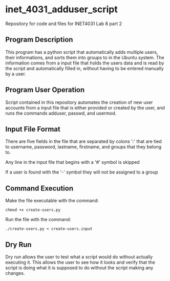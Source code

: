 # inet_4031_adduser_script
Repository for code and files for INET4031 Lab 8 part 2
## Program Description
This program has a python script that automatically adds multiple users, their informations, and sorts them into groups to in the Ubuntu system. The information comes from a input file that holds the users data and is read by the script and automatically filled in, without having to be entered manually by a user.

## Program User Operation
Script contained in this repository automates the creation of new user accounts from a input file that is either provided or created by the user, and runs the commands adduser, passwd, and usermod.

## Input File Format
There are five fields in the file that are separated by colons ':' that are tied to username, password, lastname, firstname, and groups that they belong to.

Any line in the input file that begins with a '#' symbol is skipped

If a user is found with the '-' symbol they will not be assigned to a group

## Command Execution
Make the file executable with the command:

```
chmod +x create-users.py
```

Run the file with the command:

```
./create-users.py < create-users.input
```
## Dry Run
Dry run allows the user to test what a script would do without actually executing it. This allows the user to see how it looks and verify that the script is doing what it is supposed to do without the script making any changes.
